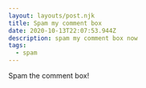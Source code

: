```yaml
---
layout: layouts/post.njk
title: Spam my comment box
date: 2020-10-13T22:07:53.944Z
description: spam my comment box now
tags:
  - spam
---
```

Spam the comment box!